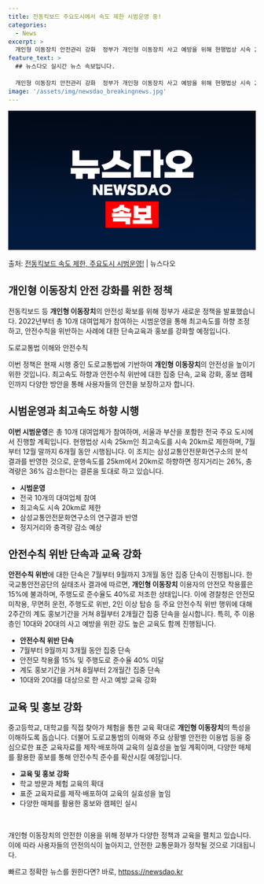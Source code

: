 ```yaml
---
title: 전동킥보드 주요도시에서 속도 제한 시범운영 중!
categories:
  - News
excerpt: >
  개인형 이동장치 안전관리 강화  정부가 개인형 이동장치 사고 예방을 위해 현행법상 시속 25km인 개인형 이…
feature_text: >
  ## 뉴스다오 실시간 뉴스 속보입니다.

  개인형 이동장치 안전관리 강화  정부가 개인형 이동장치 사고 예방을 위해 현행법상 시속 25km인 개인형 이…
image: '/assets/img/newsdao_breakingnews.jpg'
---
```


![뉴스다오 속보](/assets/img/newsdao_breakingnews.jpg)

<p>출처: <a href="httpss://newsdao.kr/4677" rel="dofollow">전동킥보드 속도 제한, 주요도시 시범운영!</a> | 뉴스다오</p>

<h2 data-ke-size="size26">개인형 이동장치 안전 강화를 위한 정책</h2>
전동킥보드 등 <b>개인형 이동장치</b>의 안전성 확보를 위해 정부가 새로운 정책을 발표했습니다. 2022년부터 총 10개 대여업체가 참여하는 시범운영을 통해 최고속도를 하향 조정하고, 안전수칙을 위반하는 사례에 대한 단속교육과 홍보를 강화할 예정입니다.

<p data-ke-size="size16">도로교통법 이해와 안전수칙</p>
이번 정책은 현재 시행 중인 도로교통법에 기반하여 <b>개인형 이동장치</b>의 안전성을 높이기 위한 것입니다. 최고속도 하향과 안전수칙 위반에 대한 집중 단속, 교육 강화, 홍보 캠페인까지 다양한 방안을 통해 사용자들의 안전을 보장하고자 합니다.

<h2 data-ke-size="size26">시범운영과 최고속도 하향 시행</h2>
<b>이번 시범운영</b>은 총 10개 대여업체가 참여하며, 서울과 부산을 포함한 전국 주요 도시에서 진행할 계획입니다. 현행법상 시속 25km인 최고속도를 시속 20km로 제한하며, 7월부터 12월 말까지 6개월 동안 시행됩니다. 이 조치는 삼성교통안전문화연구소의 분석 결과를 반영한 것으로, 운행속도를 25km에서 20km로 하향하면 정지거리는 26%, 충격량은 36% 감소한다는 결론을 토대로 하고 있습니다.

<ul>
  <li><b>시범운영</b></li>
  <li>전국 10개의 대여업체 참여</li>
  <li>최고속도 시속 20km로 제한</li>
  <li>삼성교통안전문화연구소의 연구결과 반영</li>
  <li>정지거리와 충격량 감소 예상</li>
</ul>

<h2 data-ke-size="size26">안전수칙 위반 단속과 교육 강화</h2>
<b>안전수칙 위반</b>에 대한 단속은 7월부터 9월까지 3개월 동안 집중 단속이 진행됩니다. 한국교통안전공단의 실태조사 결과에 따르면, <b>개인형 이동장치</b> 이용자의 안전모 착용률은 15%에 불과하며, 주행도로 준수율도 40%로 저조한 상태입니다. 이에 경찰청은 안전모 미착용, 무면허 운전, 주행도로 위반, 2인 이상 탑승 등 주요 안전수칙 위반 행위에 대해 2주간의 계도 홍보기간을 거쳐 8월부터 2개월간 집중 단속을 실시합니다. 특히, 주 이용층인 10대와 20대의 사고 예방을 위한 강도 높은 교육도 함께 진행됩니다.

<ul>
  <li><b>안전수칙 위반 단속</b></li>
  <li>7월부터 9월까지 3개월 동안 집중 단속</li>
  <li>안전모 착용률 15% 및 주행도로 준수율 40% 미달</li>
  <li>계도 홍보기간을 거쳐 8월부터 2개월간 집중 단속</li>
  <li>10대와 20대를 대상으로 한 사고 예방 교육 강화</li>
</ul>

<h2 data-ke-size="size26">교육 및 홍보 강화</h2>
중고등학교, 대학교를 직접 찾아가 체험을 통한 교육 확대로 <b>개인형 이동장치</b>의 특성을 이해하도록 돕습니다. 더불어 도로교통법의 이해와 주요 상황별 안전한 이용법 등을 중심으로한 표준 교육자료를 제작·배포하여 교육의 실효성을 높일 계획이며, 다양한 매체를 활용한 홍보를 통해 안전수칙 준수를 확산시킬 예정입니다.

<ul>
  <li><b>교육 및 홍보 강화</b></li>
  <li>학교 방문과 체험 교육의 확대</li>
  <li>표준 교육자료를 제작·배포하여 교육의 실효성을 높임</li>
  <li>다양한 매체를 활용한 홍보와 캠페인 실시</li>
</ul>

<p data-ke-size="size16">&nbsp;</p>

개인형 이동장치의 안전한 이용을 위해 정부가 다양한 정책과 교육을 펼치고 있습니다. 이에 따라 사용자들의 안전의식이 높아지고, 안전한 교통문화가 정착될 것으로 기대됩니다. 

빠르고 정확한 뉴스를 원한다면? 바로, <a href="httpss://newsdao.kr" rel="dofollow">httpss://newsdao.kr</a>


